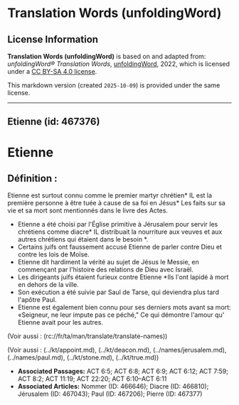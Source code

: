 # Translation Words (unfoldingWord)

## License Information

**Translation Words (unfoldingWord)** is based on and adapted from: _unfoldingWord® Translation Words_, [unfoldingWord](https://unfoldingword.org/utw), 2022, which is licensed under a [CC BY-SA 4.0 license](https://creativecommons.org/licenses/by-sa/4.0/legalcode.en).

This markdown version (created `2025-10-09`) is provided under the same license.



--------------------------------

## Etienne (id: 467376)

Etienne
=======

Définition :
------------

Etienne est surtout connu comme le premier martyr chrétien\* IL est la première personne à être tuée à cause de sa foi en Jésus\* Les faits sur sa vie et sa mort sont mentionnés dans le livre des Actes.

* Etienne a été choisi par l'Église primitive à Jérusalem pour servir les chrétiens comme diacre\* IL distribuait la nourriture aux veuves et aux autres chrétiens qui étaient dans le besoin \*.
* Certains juifs ont faussement accusé Etienne de parler contre Dieu et contre les lois de Moïse.
* Etienne dit hardiment la vérité au sujet de Jésus le Messie, en commençant par l'histoire des relations de Dieu avec Israël.
* Les dirigeants juifs étaient furieux contre Etienne \*Ils l'ont lapidé à mort en dehors de la ville.
* Son exécution a été suivie par Saul de Tarse, qui deviendra plus tard l'apôtre Paul.
* Etienne est également bien connu pour ses derniers mots avant sa mort: «Seigneur, ne leur impute pas ce péché," Ce qui démontre l'amour qu' Etienne avait pour les autres.

(Voir aussi : (rc://fr/ta/man/translate/translate\-names))

(Voir aussi : (../kt/appoint.md), (../kt/deacon.md), (../names/jerusalem.md), (../names/paul.md), (../kt/stone.md), (../kt/true.md))

* **Associated Passages:** ACT 6:5; ACT 6:8; ACT 6:9; ACT 6:12; ACT 7:59; ACT 8:2; ACT 11:19; ACT 22:20; ACT 6:10–ACT 6:11
* **Associated Articles:** Nommer (ID: 466646); Diacre (ID: 466810); Jérusalem (ID: 467043); Paul (ID: 467206); Pierre (ID: 467377)

